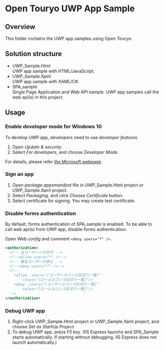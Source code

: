 # Open Touryo UWP App Sample
## Overview
This folder contains the UWP app samples using Open Touryo.

## Solution structure
- UWP_Sample.Html  
UWP app sample with HTML/JavaScript.
- UWP_Sample.Xaml  
UWP app sample with XAML/C#.
- SPA_sample  
Single Page Application and Web API sample. UWP app samples call the web api(s) in this project.

## Usage
### Enable developer mode for Windows 10
To develop UWP app, developers need to use *developer features*.

1. Open *Update & security*.
1. Select *For developers*, and choose *Developer Mode*.

For details, please refer [the Microsoft webpage](https://docs.microsoft.com/en-us/windows/uwp/get-started/enable-your-device-for-development).

### Sign an app
1. Open *package.appxmanifest* file in UWP_Sample.Html project or UWP_Sample.Xaml project.
1. Select *Packaging*, and click *Choose Certificate* button.
1. Select certificate for signing. You may create test certificate.

### Disable forms authentication
By default, forms authentication of SPA_sample is enabled. To be able to call web api(s) from UWP app, disable forms authentication.

Open *Web.config* and comment `<deny users="?" />`.

```xml
<authorization>
  <!-- 全ユーザーへの許可 -->
  <!--<allow users="*" />-->
  <!-- 匿名ユーザーの禁止 -->
  <!--<deny users="?" />-->
  <!--  
    <allow  users="[ユーザーのコンマ区切り一覧]"
        roles="[ロールのコンマ区切り一覧]"/>
    <deny  users="[ユーザーのコンマ区切り一覧]"
        roles="[ロールのコンマ区切り一覧]"/>
  -->
</authorization>
```

### Debug UWP app
1. Right-click UWP_Sample.Html project or UWP_Sample.Xaml project, and choose *Set as StartUp Project*.
1. To debug UWP app, press *F5* key. (IIS Express launchs and SPA_Sample starts automatically. If starting without debugging, IIS Express does not launch automatically.)
